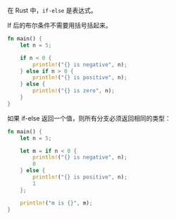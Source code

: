 在 Rust 中，`if-else` 是表达式。

If 后的布尔条件不需要用括号括起来。

```rust
fn main() {
    let n = 5;

    if n < 0 {
        println!("{} is negative", n);
    } else if n > 0 {
        println!("{} is positive", n);
    } else {
        println!("{} is zero", n);
    }
}
```

如果 if-else 返回一个值，则所有分支必须返回相同的类型：

```rust
fn main() {
    let n = 5;

    let m = if n < 0 {
        println!("{} is negative", n);
        0
    } else {
        println!("{} is positive", n);
        1
    };

    println!("m is {}", m);
}
```


